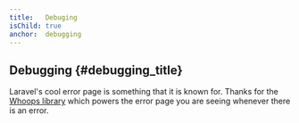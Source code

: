 ```yaml
---
title:   Debuging
isChild: true
anchor:  debugging
---
```


## Debugging {#debugging_title}

Laravel's cool error page is something that it is known for. Thanks for the [Whoops library][whoops-url] which powers the error page you are seeing whenever there is an error.

[whoops-url]:https://github.com/filp/whoops